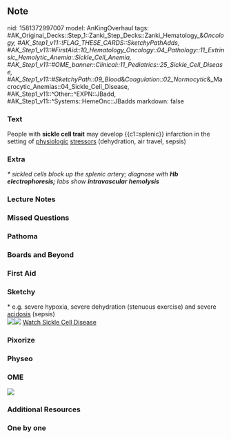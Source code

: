 ## Note
nid: 1581372997007
model: AnKingOverhaul
tags: #AK_Original_Decks::Step_1::Zanki_Step_Decks::Zanki_Hematology_&_Oncology, #AK_Step1_v11::!FLAG_THESE_CARDS::SketchyPathAdds, #AK_Step1_v11::#FirstAid::10_Hematology_Oncology::04_Pathology::11_Extrinsic_Hemolytic_Anemia::Sickle_Cell_Anemia, #AK_Step1_v11::#OME_banner::Clinical::11_Pediatrics::25_Sickle_Cell_Disease, #AK_Step1_v11::#SketchyPath::09_Blood_&_Coagulation::02_Normocytic_&_Macrocytic_Anemias::04_Sickle_Cell_Disease, #AK_Step1_v11::^Other::^EXPN::JBadd, #AK_Step1_v11::^Systems::HemeOnc::JBadds
markdown: false

### Text
<div style="font-style: italic;">
  <span style="font-style: normal;">People with</span> <b style=
  "font-style: normal;">sickle cell trait</b> <span style=
  "font-style: normal;">may develop {{c1::splenic}} infarction in
  the setting of <u>physiologic</u></span> <span style=
  "font-style: normal;"><u>stressors</u></span> <span style=
  "font-style: normal;">(</span><span style=
  "font-style: normal;">dehydration, air travel,
  sepsis</span><span style="font-style: normal;">)</span>
</div>

### Extra
<div>
  <div>
    <i>* sickled cells block up the splenic artery; diagnose with
    <b>Hb electrophoresis;</b> labs show <b>intravascular</b>
    <b>hemolysis</b></i>
  </div>
</div>

### Lecture Notes


### Missed Questions


### Pathoma


### Boards and Beyond


### First Aid


### Sketchy
<div>
  * e.g. severe hypoxia, severe dehydration (stenuous exercise) and
  severe <u>acidosis</u> (sepsis)
</div><img src=
"sickle%20cell%20trait%20hypoxia,%20dehydration,%20strenous%20exercise%20_1566160514431.jpg"><img src="Zoverall%20picture%20(70)_1566160514431.JPG">
<a href=
"https://dashboard.sketchy.com/study/medical/courses/medical-pathophysiology/units/medical-pathophysiology-blood-coagulation/videos/medical-pathophysiology-blood-and-coagulation-normocytic-and-macrocytic-anemias-sickle-cell-disease?utm_source=anki&utm_medium=partnership&utm_campaign=february_update&utm_content=medical">
Watch Sickle Cell Disease</a>

### Pixorize


### Physeo


### OME
<div class="ome-widget">
  <a href=
  "https://onlinemeded.org/spa/pediatrics/sickle-cell-disease/acquire?ref=anki">
  <img src="_OME_AnkiFlashcards_Lesson_6.png"></a>
</div>

### Additional Resources


### One by one

